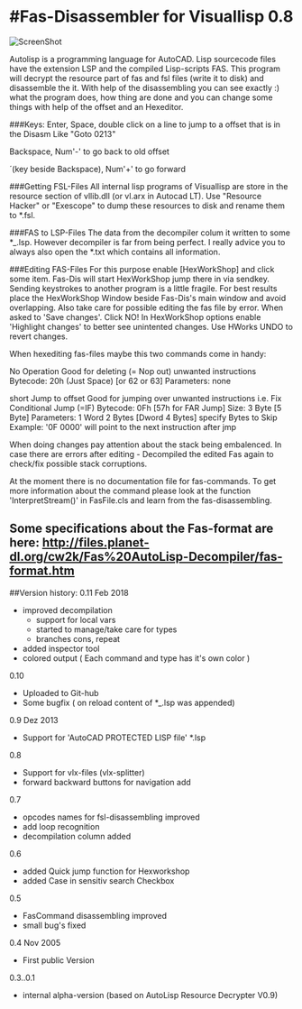#Fas-Disassembler for Visuallisp 0.8
===================================

![ScreenShot](http://imagizer.imageshack.com/img922/1965/nw7j4n.png)

Autolisp is a programming language for AutoCAD.
Lisp sourcecode files have the extension LSP and 
the compiled Lisp-scripts FAS.
This program will decrypt the resource part of fas 
and fsl files (write it to disk) and disassemble the it.
With help of the disassembling you can see exactly :) 
what the program does, how thing are done and you 
can change some things with help of the offset and 
an Hexeditor.


###Keys:
Enter, Space, double click on a line to 
	jump to a offset that is in the Disasm
	Like "Goto 0213"

Backspace, Num'-' to 
	go back to old offset

´(key beside Backspace), Num'+' to 
	go forward


###Getting FSL-Files
All internal lisp programs of Visuallisp are store in the 
resource section of vllib.dll (or vl.arx in Autocad LT).
Use "Resource Hacker" or "Exescope" to dump 
these resources to disk and rename them to  *.fsl.


###FAS to LSP-Files
The data from the decompiler colum it written to
some *_.lsp. However decompiler is far from being
perfect. I really advice you to always 
also open the *.txt which contains all
information.


###Editing FAS-Files
For this purpose enable [HexWorkShop] and click some item.
Fas-Dis will start HexWorkShop jump there in via sendkey.
Sending keystrokes to another program is a little fragile.
For best results place the HexWorkShop Window beside 
Fas-Dis's main window and avoid overlapping.
Also take care for possible editing the fas file by error.
When asked to 'Save changes'. Click NO!
In HexWorkShop options enable 'Highlight changes' to better
see unintented changes. Use HWorks UNDO to revert changes.

When hexediting fas-files maybe this two commands come in handy:

<NOP> No Operation 
	Good for deleting (= Nop out) unwanted instructions
	Bytecode: 20h (Just Space) [or 62 or 63]
	Parameters: none

<jmp> short Jump to offset
	Good for jumping over unwanted instructions
	i.e. Fix Conditional Jump (=IF)
	Bytecode: 0Fh  [57h for FAR Jump]
	Size: 3 Byte [5 Byte]
	Parameters: 1
	Word 2 Bytes [Dword 4 Bytes] specify Bytes to Skip
	Example: '0F 0000' will point to the next
	 	 instruction after jmp

When doing changes pay attention about the stack being embalenced.
In case there are errors after editing - Decompiled the edited Fas
again to check/fix possible stack corruptions.

At the moment there is no documentation file for fas-commands. 
To get more information about the command please look at the function 
'InterpretStream()' in FasFile.cls and learn from the fas-disassembling.

Some specifications about the Fas-format are here:
http://files.planet-dl.org/cw2k/Fas%20AutoLisp-Decompiler/fas-format.htm
---------------------------------------------
##Version history:
0.11  Feb 2018
  * improved decompilation 
    +  support for local vars
    +  started to manage/take care for types
    +  branches cons, repeat
  * added inspector tool
  * colored output ( Each command and type has it's own color )

0.10
  * Uploaded to Git-hub
  * Some bugfix ( on reload content of *_.lsp was appended)

0.9  Dez 2013
  * Support for 'AutoCAD PROTECTED LISP file' *.lsp
  
0.8
  * Support for vlx-files (vlx-splitter)
  * forward backward buttons for navigation add
  
0.7
  * opcodes names for fsl-disassembling improved
  * add loop recognition
  * decompilation column added
  
0.6
  * added Quick jump function for Hexworkshop
  * added Case in sensitiv search Checkbox 
  
0.5
  * FasCommand disassembling improved
  * small bug's fixed
  
0.4  Nov 2005 
  * First public Version

0.3..0.1
  * internal alpha-version 
   (based on AutoLisp Resource Decrypter V0.9)
